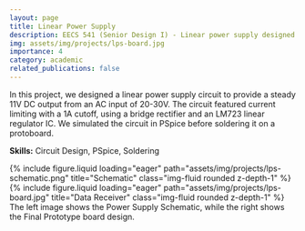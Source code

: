 ```yaml
---
layout: page
title: Linear Power Supply
description: EECS 541 (Senior Design I) - Linear power supply designed to output specified parameters.
img: assets/img/projects/lps-board.jpg
importance: 4
category: academic
related_publications: false
---
```


In this project, we designed a linear power supply circuit to provide a steady 11V DC output from an AC input of 20-30V. The circuit featured current limiting with a 1A cutoff, using a bridge rectifier and an LM723 linear regulator IC. We simulated the circuit in PSpice before soldering it on a protoboard.

**Skills:** Circuit Design, PSpice, Soldering

<div class="row">
    <div class="col-sm mt-3 mt-md-0">
        {% include figure.liquid loading="eager" path="assets/img/projects/lps-schematic.png" title="Schematic" class="img-fluid rounded z-depth-1" %}
    </div>
    <div class="col-sm mt-3 mt-md-0">
        {% include figure.liquid loading="eager" path="assets/img/projects/lps-board.jpg" title="Data Receiver" class="img-fluid rounded z-depth-1" %}
    </div>
</div>
<div class="caption">
     The left image shows the Power Supply Schematic, while the right shows the Final Prototype board design.
</div>
